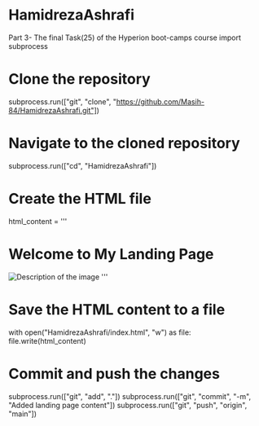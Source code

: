 # HamidrezaAshrafi
Part 3- The final Task(25) of the Hyperion boot-camps course 
import subprocess

# Clone the repository
subprocess.run(["git", "clone", "https://github.com/Masih-84/HamidrezaAshrafi.git"])

# Navigate to the cloned repository
subprocess.run(["cd", "HamidrezaAshrafi"])

# Create the HTML file
html_content = '''
<!DOCTYPE html>
<html>
<head>
    <title>Landing Page</title>
    <style>
        /* Add your custom CSS styles here */
    </style>
</head>
<body>
    <h1>Welcome to My Landing Page</h1>
    <img src="path-to-your-image.jpg" alt="Description of the image">
    <!-- Add more content here -->
</body>
</html>
'''

# Save the HTML content to a file
with open("HamidrezaAshrafi/index.html", "w") as file:
    file.write(html_content)

# Commit and push the changes
subprocess.run(["git", "add", "."])
subprocess.run(["git", "commit", "-m", "Added landing page content"])
subprocess.run(["git", "push", "origin", "main"])
